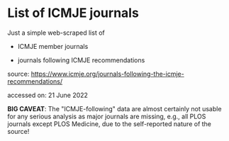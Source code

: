 # List of ICMJE journals 

Just a simple web-scraped list of 

* ICMJE member journals 

* journals following ICMJE recommendations

source: https://www.icmje.org/journals-following-the-icmje-recommendations/ 

accessed on: 21 June 2022

__BIG CAVEAT__: The "ICMJE-following" data are almost certainly not usable for any serious analysis as major journals are missing, e.g., all PLOS journals except PLOS Medicine, due to the self-reported nature of the source!
